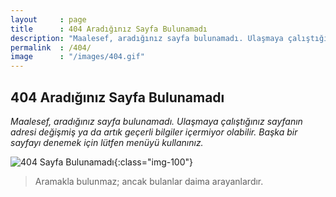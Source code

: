 ```yaml
---
layout     : page
title      : 404 Aradığınız Sayfa Bulunamadı
description: "Maalesef, aradığınız sayfa bulunamadı. Ulaşmaya çalıştığınız sayfanın adresi değişmiş ya da artık geçerli bilgiler içermiyor olabilir."
permalink  : /404/
image      : "/images/404.gif"
---
```


## 404 Aradığınız Sayfa Bulunamadı

*Maalesef, aradığınız sayfa bulunamadı. Ulaşmaya çalıştığınız sayfanın adresi değişmiş ya da artık geçerli bilgiler içermiyor olabilir. Başka bir sayfayı denemek için lütfen menüyü kullanınız.*

![404 Sayfa Bulunamadı]({{site.url}}/images/404.gif "404 Sayfa Bulunamadı"){:class="img-100"}

<blockquote class="blockquote__alternative">
    Aramakla bulunmaz; ancak bulanlar daima arayanlardır.
</blockquote>